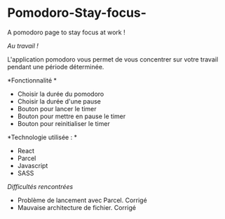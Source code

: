 # Pomodoro-Stay-focus-
A pomodoro page to stay focus at work !

*Au travail !*

L'application pomodoro vous permet de vous concentrer sur votre travail pendant une période déterminée.

*Fonctionnalité *
- Choisir la durée du pomodoro
- Choisir la durée d'une pause
- Bouton pour lancer le timer
- Bouton pour mettre en pause le timer
- Bouton pour reinitialiser le timer


*Technologie utilisée : *

- React
- Parcel
- Javascript
- SASS

*Difficultés rencontrées*

- Problème de lancement avec Parcel.  Corrigé
- Mauvaise architecture de fichier.  Corrigé


